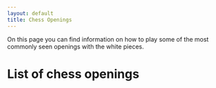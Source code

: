 ```yaml
---
layout: default
title: Chess Openings
---
```

On this page you can find information on how to play some of the most commonly seen openings with the white pieces.
# List of chess openings



